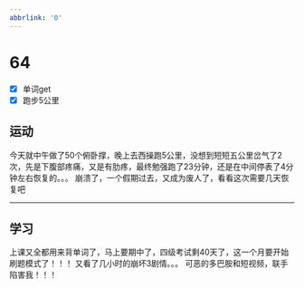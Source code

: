 ```yaml
---
abbrlink: '0'
---
```

# 64

- [x] 单词get
- [x] 跑步5公里

## 运动

今天就中午做了50个俯卧撑，晚上去西操跑5公里，没想到短短五公里岔气了2次，先是下腹部疼痛，又是有肋疼，最终勉强跑了23分钟，还是在中间停表了4分钟左右恢复的。。。
崩溃了，一个假期过去，又成为废人了，看看这次需要几天恢复吧
***

## 学习

上课又全都用来背单词了，马上要期中了，四级考试剩40天了，这一个月要开始刷题模式了！！！
又看了几小时的崩坏3剧情。。。
可恶的多巴胺和短视频，联手陷害我！！！
